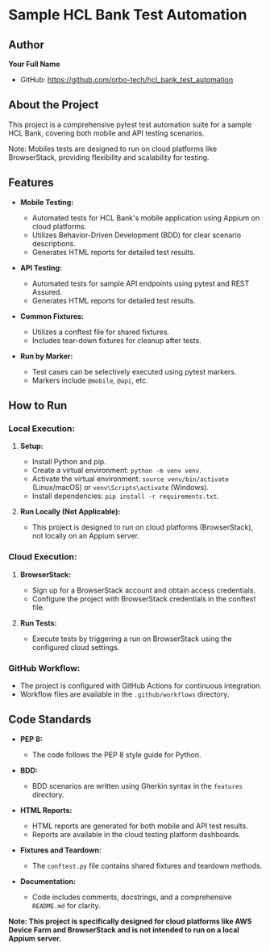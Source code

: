 # Sample HCL Bank Test Automation

## Author

**Your Full Name**
- GitHub: https://github.com/orbo-tech/hcl_bank_test_automation


## About the Project

This project is a comprehensive pytest test automation suite for a sample HCL Bank, 
covering both mobile and API testing scenarios. 

Note: Mobiles tests are designed to run on cloud platforms like BrowserStack, 
providing flexibility and scalability for testing.

## Features

- **Mobile Testing:**
  - Automated tests for HCL Bank's mobile application using Appium on cloud platforms.
  - Utilizes Behavior-Driven Development (BDD) for clear scenario descriptions.
  - Generates HTML reports for detailed test results.

- **API Testing:**
  - Automated tests for sample API endpoints using pytest and REST Assured.
  - Generates HTML reports for detailed test results.

- **Common Fixtures:**
  - Utilizes a conftest file for shared fixtures.
  - Includes tear-down fixtures for cleanup after tests.

- **Run by Marker:**
  - Test cases can be selectively executed using pytest markers.
  - Markers include `@mobile`, `@api`, etc.

## How to Run

### Local Execution:

1. **Setup:**
   - Install Python and pip.
   - Create a virtual environment: `python -m venv venv`.
   - Activate the virtual environment: `source venv/bin/activate` (Linux/macOS) or `venv\Scripts\activate` (Windows).
   - Install dependencies: `pip install -r requirements.txt`.

2. **Run Locally (Not Applicable):**
   - This project is designed to run on cloud platforms (BrowserStack), not locally on an Appium server.

### Cloud Execution:


1. **BrowserStack:**
   - Sign up for a BrowserStack account and obtain access credentials.
   - Configure the project with BrowserStack credentials in the conftest file.

2. **Run Tests:**
   - Execute tests by triggering a run on BrowserStack using the configured cloud settings.

### GitHub Workflow:

- The project is configured with GitHub Actions for continuous integration.
- Workflow files are available in the `.github/workflows` directory.

## Code Standards

- **PEP 8:**
  - The code follows the PEP 8 style guide for Python.

- **BDD:**
  - BDD scenarios are written using Gherkin syntax in the `features` directory.

- **HTML Reports:**
  - HTML reports are generated for both mobile and API test results.
  - Reports are available in the cloud testing platform dashboards.

- **Fixtures and Teardown:**
  - The `conftest.py` file contains shared fixtures and teardown methods.

- **Documentation:**
  - Code includes comments, docstrings, and a comprehensive `README.md` for clarity.

**Note: This project is specifically designed for cloud platforms like AWS Device Farm and BrowserStack and is not intended to run on a local Appium server.**
